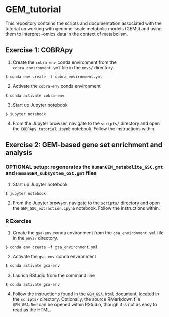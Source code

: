 # GEM_tutorial

This repository contains the scripts and documentation associated with the tutorial on working with genome-scale metabolic models (GEMs) and using them to interpret -omics data in the context of metabolism.

## Exercise 1: COBRApy

1. Create the `cobra-env` conda environment from the `cobra_environment.yml` file in the `envs/` directory.
```
$ conda env create -f cobra_environment.yml
```

2. Activate the `cobra-env` conda environment
```
$ conda activate cobra-env
```

3. Start up Jupyter notebook
```
$ jupyter notebook
```

4. From the Jupyter browser, navigate to the `scripts/` directory and open the `COBRApy_tutorial.ipynb` notebook. Follow the instructions within.


## Exercise 2: GEM-based gene set enrichment and analysis

### OPTIONAL setup: regenerates the `HumanGEM_metabolite_GSC.gmt` and `HumanGEM_subsystem_GSC.gmt` files

1. Start up Jupyter notebook
```
$ jupyter notebook
```

2. From the Jupyter browser, navigate to the `scripts/` directory and open the `GEM_GSC_extraction.ipynb` notebook. Follow the instructions within.


### R Exercise

1. Create the `gsa-env` conda environment from the `gsa_environment.yml` file in the `envs/` directory.
```
$ conda env create -f gsa_environment.yml
```

2. Activate the `gsa-env` conda environment
```
$ conda activate gsa-env
```

3. Launch RStudio from the command line
```
$ conda activate gsa-env
```

4. Follow the instructions found in the `GEM_GSA.html` document, located in the `scripts/` directory. Optionally, the source RMarkdown file `GEM_GSA.Rmd` can be opened within RStudio, though it is not as easy to read as the HTML.





